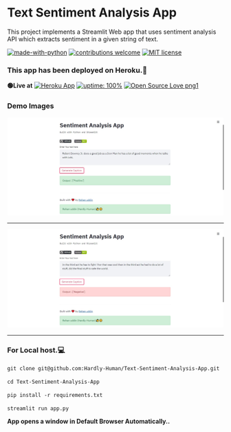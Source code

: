 # Text Sentiment Analysis App
This project implements a Streamlit Web app that uses sentiment analysis API which extracts sentiment in a given string of text.

[![made-with-python](https://img.shields.io/badge/Made%20with-Python-1f425f.svg)](https://www.python.org/)
[![contributions welcome](https://img.shields.io/badge/contributions-welcome-brightgreen.svg?style=flat)](https://github.com/Hardly-Human/Text-Sentiment-Analysis-App)
[![MIT license](https://img.shields.io/badge/License-MIT-blue.svg)](https://lbesson.mit-license.org/)


### This app has been deployed on Heroku.🥳
 **🟢Live at** [![Heroku App](https://raw.githubusercontent.com/gregsadetsky/heroku-ci-badge/master/badges/succeeded.svg)](https://text-sentiment-generation.herokuapp.com/)
 [![uptime: 100%](https://camo.githubusercontent.com/b3fc74878a0d5fcca5a78b288aa4b489f65fd7eb/68747470733a2f2f696d672e736869656c64732e696f2f62616467652f757074696d652d3130302532352d627269676874677265656e)](https://text-sentiment-generation.herokuapp.com/)
[![Open Source Love png1](https://badges.frapsoft.com/os/v1/open-source.png?v=103)](https://github.com/Hardly-Human)
   
### Demo Images
![img1](https://github.com/Hardly-Human/Text-Sentiment-Analysis-App/blob/main/img1.jpg)
*** ***
![img2](https://github.com/Hardly-Human/Text-Sentiment-Analysis-App/blob/main/img2.jpg)
*** ***  

### For Local host.💻

`git clone git@github.com:Hardly-Human/Text-Sentiment-Analysis-App.git`

`cd Text-Sentiment-Analysis-App`

`pip install -r requirements.txt`

`streamlit run app.py`

__App opens a window in Default Browser Automatically..__

